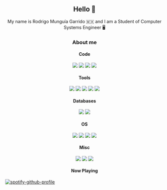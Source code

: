 <h2 align='center'> Hello 👋 </h2>
  
<p align='center'>
My name is Rodrigo Munguía Garrido 🇲🇽 and I am a Student of Computer Systems Engineer 🖥️
</p>

<h3 align='center'> About me  </h3>


<h4 align='center'> Code </h4>
<p align='center'> 
<img src=https://user-images.githubusercontent.com/38513145/138403191-4b929c14-b1a1-4bed-b7ee-0d5333222427.png>
<img src=https://user-images.githubusercontent.com/38513145/138403223-eda54547-66a9-42f0-abcc-8b7896c539df.png>
<img src=https://user-images.githubusercontent.com/38513145/138403256-1073c50e-f958-4055-9129-ab108cd28452.png>
<img src=https://user-images.githubusercontent.com/38513145/138403315-e3e8d8fd-4f04-4e85-8a6a-161f4fbe1324.png>
</p>

<h4 align='center'> Tools </h4>

<p align='center'> 
<img src=https://user-images.githubusercontent.com/38513145/138403375-944d354b-336f-454c-b46c-60e4b1ba8d20.png>
<img src=https://user-images.githubusercontent.com/38513145/138403388-13ff9aea-2774-4403-9d8b-d8afeb8d5c1c.png>
<img src=https://user-images.githubusercontent.com/38513145/138403391-e38effa8-68d2-4ca9-a0be-629ec1dbc856.png>
<img src=https://user-images.githubusercontent.com/38513145/138403405-1e9f13e4-49b5-49ee-88d3-0f6f0d2f0170.png>
<img src=https://user-images.githubusercontent.com/38513145/138403610-6cb62936-9b1f-441e-a40e-e68ce43ba6f7.png>
</p> 
  
<h4 align='center'> Databases </h4>
<p align='center'> 
<img src=https://user-images.githubusercontent.com/38513145/138403429-11cae667-3e2b-43ce-8380-9b5b3a9d5256.png>
<img src=https://user-images.githubusercontent.com/38513145/138403465-8eb0706c-6091-4aaf-a13f-7c43bf83e4d2.png>
</p> 

<h4 align='center'> OS </h4>
<p align='center'> 
<img src=https://user-images.githubusercontent.com/38513145/138403500-01eb3495-816b-48fb-a03a-39df878a50da.png>
<img src=https://user-images.githubusercontent.com/38513145/138403508-2922240a-5e80-4435-9289-b94a88d90ae6.png>
<img src=https://user-images.githubusercontent.com/38513145/138403551-902d558f-5deb-4b7d-807d-e74889035ffe.png>
<img src=https://user-images.githubusercontent.com/38513145/138403658-c802a2c2-c59e-4817-8771-b2e5f07b0a71.png>
</p> 

<h4 align='center'> Misc </h4>
<p align='center'> 
<img src=https://user-images.githubusercontent.com/38513145/138403913-c87c0188-ca64-45ce-bc4d-e5aa60f3cc3c.png>
<img src=https://user-images.githubusercontent.com/38513145/138403997-e5ae52ac-a609-4573-92b7-7443bddba4a0.png>
<img src=https://user-images.githubusercontent.com/38513145/138404182-5986d4ca-ae47-4902-9b2f-ae305f7c59ff.png>
</p> 

<h4 align='center'> Now Playing </h4>
<p align='center'> 
  
[![spotify-github-profile](https://spotify-github-profile.vercel.app/api/view?uid=lvt2lnrwaj07liftxqnicfu30&cover_image=true&theme=default&bar_color=53b14f&bar_color_cover=true)](https://spotify-github-profile.vercel.app/api/view?uid=lvt2lnrwaj07liftxqnicfu30&redirect=true)
  
</p> 
